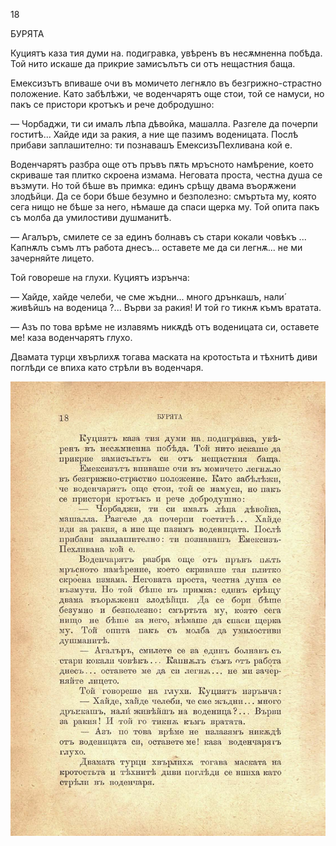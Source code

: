 ﻿18

БУРЯТА

Куциятъ каза тия думи на. подигравка, увѣренъ въ несѫмненна побѣда. Той нито искаше да прикрие замисълътъ си отъ нещастния баща.

Емексизътъ впиваше очи въ момичето легнѫло въ безгрижно-страстно положение. Като забѣлѣжи, че воденчарятъ още стои, той се намуси, но пакъ се пристори кротъкъ и рече добродушно:

— Чорбаджи, ти си ималъ лѣпа дѣвойка, машалла. Разгеле да почерпи гоститѣ... Хайде иди за ракия, а ние ще пазимъ воденицата. Послѣ прибави заплашително: ти познавашъ ЕмексизъПехливана кой е.

Воденчарятъ разбра още отъ пръвъ пѫть мръсното намѣрение, което скриваше тая плитко скроена измама. Неговата проста, честна душа се възмути. Но той бѣше въ примка: единъ срѣщу двама въорѫжени злодѣйци. Да се бори бѣше безумно и безполезно: смъртьта му, която сега нищо не бѣше за него, нѣмаше да спаси щерка му. Той опита пакъ съ молба да умилостиви душманитѣ.

— Агалъръ, смилете се за единъ болнавъ съ стари кокали човѣкъ ... Капнѫлъ съмъ лтъ работа днесъ... оставете ме да си легнѫ... не ми зачерняйте лицето.

Той говореше на глухи. Куциятъ изрънча:

— Хайде, хайде челеби, че сме жъдни... много дрънкашъ, нали́ живѣйшъ на воденица ?... Върви за ракия! И той го тикнѫ къмъ вратата.

— Азъ по това врѣме не излавямъ никѫдѣ отъ воденицата си, оставете ме! каза воденчарятъ глухо.

Двамата турци хвърлихѫ тогава маската на кротостьта и тѣхнитѣ диви поглѣди се впиха като стрѣли въ воденчаря.

![original](../images/025.jpg)

